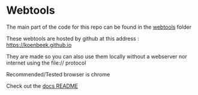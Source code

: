 # Webtools

The main part of the code for this repo can be found in the [webtools](docs/webtools) folder

These webtools are hosted by github at this address : <https://koenbeek.github.io>

They are made so you can also use them locally without a webserver nor internet using the file:// protocol

Recommended/Tested browser is chrome

Check out the [docs README](docs/README.md)
